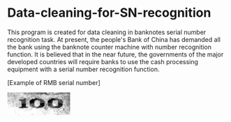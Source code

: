 # Data-cleaning-for-SN-recognition
This program is created for data cleaning in banknotes serial number recognition task. At present, the people's Bank of China has demanded all the bank using the banknote counter machine with number recognition function. It is believed that in the near future, the governments of the major developed countries will require banks to use the cash processing equipment with a serial number recognition function.

[Example of RMB serial number]

![RMB05](https://github.com/yaojincao/Data-cleaning-for-SN-recognition/blob/master/P06n0000001F1_0937.bmp)
